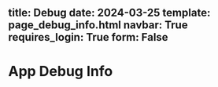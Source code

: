 title: Debug
date: 2024-03-25
template: page_debug_info.html
navbar: True
requires_login: True
form: False
---

# App Debug Info 

